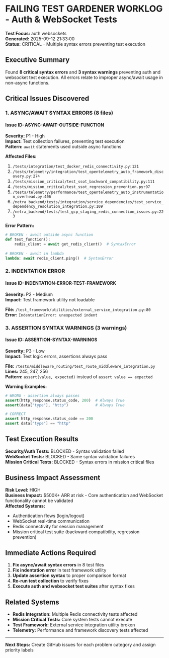 # FAILING TEST GARDENER WORKLOG - Auth & WebSocket Tests

**Test Focus:** auth websockets  
**Generated:** 2025-09-12 21:33:00  
**Status:** CRITICAL - Multiple syntax errors preventing test execution  

## Executive Summary

Found **8 critical syntax errors** and **3 syntax warnings** preventing auth and websocket test execution. All errors relate to improper async/await usage in non-async functions.

## Critical Issues Discovered

### 1. ASYNC/AWAIT SYNTAX ERRORS (8 files)

#### Issue ID: ASYNC-AWAIT-OUTSIDE-FUNCTION
**Severity:** P1 - High  
**Impact:** Test collection failures, preventing test execution  
**Pattern:** `await` statements used outside async functions  

**Affected Files:**
1. `/tests/integration/test_docker_redis_connectivity.py:121`
2. `/tests/telemetry/integration/test_opentelemetry_auto_framework_discovery.py:274` 
3. `/tests/mission_critical/test_ssot_backward_compatibility.py:111`
4. `/tests/mission_critical/test_ssot_regression_prevention.py:97`
5. `/tests/telemetry/performance/test_opentelemetry_auto_instrumentation_overhead.py:406`
6. `/netra_backend/tests/integration/service_dependencies/test_service_dependency_resolution_integration.py:109`
7. `/netra_backend/tests/test_gcp_staging_redis_connection_issues.py:223`

**Error Pattern:**
```python
# BROKEN - await outside async function
def test_function():
    redis_client = await get_redis_client()  # SyntaxError
    
# BROKEN - await in lambda
lambda: await redis_client.ping()  # SyntaxError
```

### 2. INDENTATION ERROR

#### Issue ID: INDENTATION-ERROR-TEST-FRAMEWORK  
**Severity:** P2 - Medium  
**Impact:** Test framework utility not loadable  

**File:** `/test_framework/utilities/external_service_integration.py:80`  
**Error:** `IndentationError: unexpected indent`

### 3. ASSERTION SYNTAX WARNINGS (3 warnings)

#### Issue ID: ASSERTION-SYNTAX-WARNINGS
**Severity:** P3 - Low  
**Impact:** Test logic errors, assertions always pass  

**File:** `/tests/middleware_routing/test_route_middleware_integration.py`  
**Lines:** 245, 247, 256  
**Pattern:** `assert(value, expected)` instead of `assert value == expected`

**Warning Examples:**
```python
# WRONG - assertion always passes
assert(http_response.status_code, 200)  # Always True
assert(data["type"], "http")            # Always True

# CORRECT
assert http_response.status_code == 200
assert data["type"] == "http"
```

## Test Execution Results

**Security/Auth Tests:** BLOCKED - Syntax validation failed  
**WebSocket Tests:** BLOCKED - Same syntax validation failures  
**Mission Critical Tests:** BLOCKED - Syntax errors in mission critical files  

## Business Impact Assessment

**Risk Level:** HIGH  
**Business Impact:** $500K+ ARR at risk - Core authentication and WebSocket functionality cannot be validated  
**Affected Systems:**  
- Authentication flows (login/logout)
- WebSocket real-time communication  
- Redis connectivity for session management  
- Mission critical test suite (backward compatibility, regression prevention)

## Immediate Actions Required

1. **Fix async/await syntax errors** in 8 test files
2. **Fix indentation error** in test framework utility
3. **Update assertion syntax** to proper comparison format  
4. **Re-run test collection** to verify fixes
5. **Execute auth and websocket test suites** after syntax fixes

## Related Systems

- **Redis Integration:** Multiple Redis connectivity tests affected
- **Mission Critical Tests:** Core system tests cannot execute
- **Test Framework:** External service integration utility broken
- **Telemetry:** Performance and framework discovery tests affected

---

**Next Steps:** Create GitHub issues for each problem category and assign priority labels